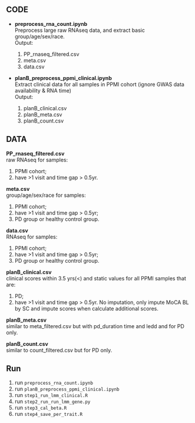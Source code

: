 ## CODE
* **preprocess_rna_count.ipynb**\
  Preprocess large raw RNAseq data, and extract basic group/age/sex/race.\
  Output:
  1) PP_rnaseq_filtered.csv
  2) meta.csv
  3) data.csv

* **planB_preprocess_ppmi_clinical.ipynb**\
  Extract clinical data for all samples in PPMI cohort (ignore GWAS data availability & RNA time)\
  Output:
  1) planB_clinical.csv
  2) planB_meta.csv
  3) planB_count.csv

## DATA
**PP_rnaseq_filtered.csv** \
raw RNAseq for samples: 
1) PPMI cohort; 
2) have >1 visit and time gap > 0.5yr.

**meta.csv** \
group/age/sex/race for samples: 
1) PPMI cohort;
2) have >1 visit and time gap > 0.5yr;
3) PD group or healthy control group.

**data.csv** \
RNAseq for samples: 
1) PPMI cohort;
2) have >1 visit and time gap > 0.5yr;
3) PD group or healthy control group.

**planB_clinical.csv** \
clinical scores within 3.5 yrs(<) and static values for all PPMI samples that are:
1) PD;
2) have >1 visit and time gap > 0.5yr. No imputation, only impute MoCA BL by SC and impute scores when calculate additional scores.

**planB_meta.csv** \
similar to meta_filtered.csv but with pd_duration time and ledd and for PD only.

**planB_count.csv** \
similar to count_filtered.csv but for PD only.


## Run
1. run `preprocess_rna_count.ipynb`
2. run `planB_preprocess_ppmi_clinical.ipynb`
3. run `step1_run_lmm_clinical.R`
4. run `step2_run_run_lmm_gene.py`
5. run `step3_cal_beta.R`
6. run `step4_save_per_trait.R`

